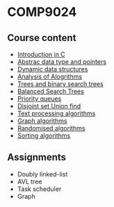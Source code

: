# COMP9024

## Course content
  
  - [Introduction in C](#introduction-in-c)
  - [Abstrac data type and pointers](#abstract-data-type-and-pointers)
  - [Dynamic data structures](#dynamic-data-structures)
  - [Analysis of Alogrithms](#analysis-of-algorithms)
  - [Trees and binary search trees](#trees-and-binary-search-trees)
  - [Balanced Search Trees](#balanced-search-trees)
  - [Priority queues](#priority-queues)
  - [Disjoint set Union find](#disjoint-set-union-find)
  - [Text processing algorithms](#text-processing-algorithms)
  - [Graph algorithms](#graph-algorithms)
  - [Randomised algorithms](#randomised-algorithms)
  - [Sorting algorithms](#sorting-algorithms)
 
## Assignments
  - Doubly linked-list
  - AVL tree
  - Task scheduler
  - Graph
